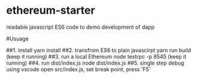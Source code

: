 # ethereum-starter
readable javascript ES6 code to demo development of dapp

#Usuage

##1. install
yarn install
##2. transfrom ES6 to plain javascirpt
yarn run build (keep it running)
##3. run a local Ethereum node
testrpc -p 8545 (keep it running)
##4. run dist/index.js
node dist/index.js
##5. single step debug using vscode
open src/index.js, set break point, press 'F5'
